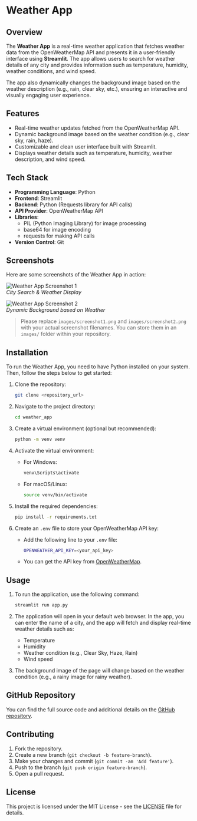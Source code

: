 # Weather App

## Overview
The **Weather App** is a real-time weather application that fetches weather data from the OpenWeatherMap API and presents it in a user-friendly interface using **Streamlit**. The app allows users to search for weather details of any city and provides information such as temperature, humidity, weather conditions, and wind speed.

The app also dynamically changes the background image based on the weather description (e.g., rain, clear sky, etc.), ensuring an interactive and visually engaging user experience.

## Features
- Real-time weather updates fetched from the OpenWeatherMap API.
- Dynamic background image based on the weather condition (e.g., clear sky, rain, haze).
- Customizable and clean user interface built with Streamlit.
- Displays weather details such as temperature, humidity, weather description, and wind speed.

## Tech Stack
- **Programming Language**: Python
- **Frontend**: Streamlit
- **Backend**: Python (Requests library for API calls)
- **API Provider**: OpenWeatherMap API
- **Libraries**:
  - PIL (Python Imaging Library) for image processing
  - base64 for image encoding
  - requests for making API calls
- **Version Control**: Git

## Screenshots
Here are some screenshots of the Weather App in action:

![Weather App Screenshot 1](images/screenshot1.png)  
*City Search & Weather Display*

![Weather App Screenshot 2](images/screenshot2.png)  
*Dynamic Background based on Weather*

> Please replace `images/screenshot1.png` and `images/screenshot2.png` with your actual screenshot filenames. You can store them in an `images/` folder within your repository.

## Installation

To run the Weather App, you need to have Python installed on your system. Then, follow the steps below to get started:

1. Clone the repository:
    ```bash
    git clone <repository_url>
    ```

2. Navigate to the project directory:
    ```bash
    cd weather_app
    ```

3. Create a virtual environment (optional but recommended):
    ```bash
    python -m venv venv
    ```

4. Activate the virtual environment:
    - For Windows:
      ```bash
      venv\Scripts\activate
      ```
    - For macOS/Linux:
      ```bash
      source venv/bin/activate
      ```

5. Install the required dependencies:
    ```bash
    pip install -r requirements.txt
    ```

6. Create an `.env` file to store your OpenWeatherMap API key:
    - Add the following line to your `.env` file:
      ```bash
      OPENWEATHER_API_KEY=<your_api_key>
      ```
    - You can get the API key from [OpenWeatherMap](https://openweathermap.org/).

## Usage

1. To run the application, use the following command:
    ```bash
    streamlit run app.py
    ```

2. The application will open in your default web browser. In the app, you can enter the name of a city, and the app will fetch and display real-time weather details such as:
    - Temperature
    - Humidity
    - Weather condition (e.g., Clear Sky, Haze, Rain)
    - Wind speed

3. The background image of the page will change based on the weather condition (e.g., a rainy image for rainy weather).

## GitHub Repository

You can find the full source code and additional details on the [GitHub repository](https://github.com/your-username/weather-app).

## Contributing

1. Fork the repository.
2. Create a new branch (`git checkout -b feature-branch`).
3. Make your changes and commit (`git commit -am 'Add feature'`).
4. Push to the branch (`git push origin feature-branch`).
5. Open a pull request.

## License

This project is licensed under the MIT License - see the [LICENSE](LICENSE) file for details.


